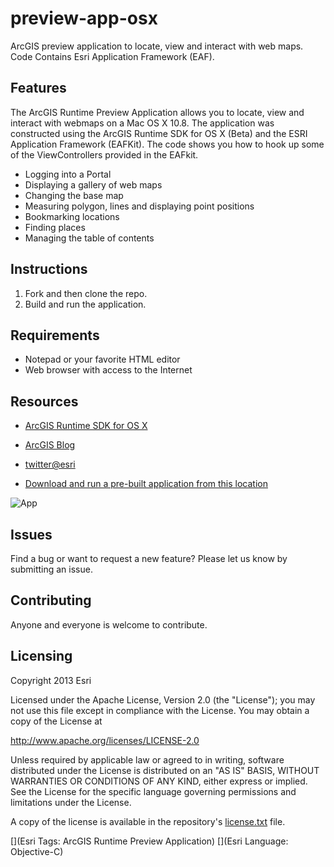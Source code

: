 preview-app-osx
===============

ArcGIS preview application to locate, view and interact with web maps. Code Contains Esri Application Framework (EAF).

## Features
The ArcGIS Runtime Preview Application allows you to locate, view and interact with webmaps on a Mac OS X 10.8. 
The application was constructed using the ArcGIS Runtime SDK for OS X (Beta) and the ESRI Application Framework (EAFKit).
The code shows you how to hook up some of the ViewControllers provided in the EAFkit.

* Logging into a Portal
* Displaying a gallery of web maps
* Changing the base map
* Measuring polygon, lines and displaying point positions
* Bookmarking locations
* Finding places
* Managing the table of contents

## Instructions

1. Fork and then clone the repo. 
2. Build and run the application.

## Requirements

* Notepad or your favorite HTML editor
* Web browser with access to the Internet

## Resources

* [ArcGIS Runtime SDK for OS X](http://developers.arcgis.com/en/os-x/)
* [ArcGIS Blog](http://blogs.esri.com/esri/arcgis/)
* [twitter@esri](http://twitter.com/esri)

* [Download and run a pre-built application from this location](http://www.arcgis.com/home/item.html?id=db0e7ce0bd5143faaff25e8588848d3d)

![App](https://raw.github.com/Esri/preview-app-osx/master/preview-app-osx.png)

## Issues

Find a bug or want to request a new feature?  Please let us know by submitting an issue.


## Contributing

Anyone and everyone is welcome to contribute. 

## Licensing
Copyright 2013 Esri

Licensed under the Apache License, Version 2.0 (the "License");
you may not use this file except in compliance with the License.
You may obtain a copy of the License at

   http://www.apache.org/licenses/LICENSE-2.0

Unless required by applicable law or agreed to in writing, software
distributed under the License is distributed on an "AS IS" BASIS,
WITHOUT WARRANTIES OR CONDITIONS OF ANY KIND, either express or implied.
See the License for the specific language governing permissions and
limitations under the License.

A copy of the license is available in the repository's [license.txt]( https://raw.github.com/Esri/preview-app-osx/master/license.txt) file.

[](Esri Tags: ArcGIS Runtime Preview Application)
[](Esri Language: Objective-C)​
